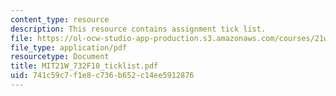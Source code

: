```yaml
---
content_type: resource
description: This resource contains assignment tick list.
file: https://ol-ocw-studio-app-production.s3.amazonaws.com/courses/21w-732-science-writing-and-new-media-fall-2010/741c59c7f1e8c736b652c14ee5912876_MIT21W_732F10_ticklist.pdf
file_type: application/pdf
resourcetype: Document
title: MIT21W_732F10_ticklist.pdf
uid: 741c59c7-f1e8-c736-b652-c14ee5912876
---
```

